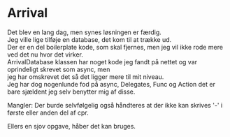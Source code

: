 # Arrival  
  
Det blev en lang dag, men synes løsningen er færdig.  
Jeg ville lige tilføje en database, det kom til at trække ud.  
Der er en del boilerplate kode, som skal fjernes, men jeg vil ikke rode mere ved det nu hvor det virker.  
ArrivalDatabase klassen har noget kode jeg fandt på nettet og var oprindeligt skrevet som async, men  
jeg har omskrevet det så det ligger mere til mit niveau.  
Jeg har dog nogenlunde fod på async, Delegates, Func og Action det er bare sjældent jeg selv benytter mig af disse.  

Mangler:
Der burde selvfølgelig også håndteres at der ikke kan skrives '-' i første eller anden del af cpr.  

Ellers en sjov opgave, håber det kan bruges.  
 
